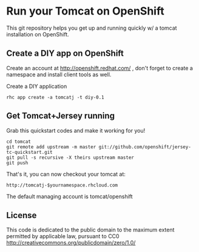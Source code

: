 Run your Tomcat on OpenShift
============================

This git repository helps you get up and running quickly w/ a tomcat installation on OpenShift.

Create a DIY app on OpenShift
----------------------------

Create an account at http://openshift.redhat.com/ , don't forget to create a namespace and install client tools as well.

Create a DIY application

    rhc app create -a tomcatj -t diy-0.1

Get Tomcat+Jersey running
----------------------------
Grab this quickstart codes and make it working for you!

    cd tomcat
    git remote add upstream -m master git://github.com/openshift/jersey-tc-quickstart.git
    git pull -s recursive -X theirs upstream master
    git push

That's it, you can now checkout your tomcat at:

    http://tomcatj-$yournamespace.rhcloud.com

The default managing account is tomcat/openshift

License
-------

This code is dedicated to the public domain to the maximum extent
permitted by applicable law, pursuant to CC0
http://creativecommons.org/publicdomain/zero/1.0/
